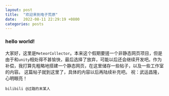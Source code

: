 ```yaml
---
layout: post
title:  "欢迎来到电子荒原"
date:   2022-08-11 22:29:19 +0800
categories: posts
---
```

### hello world!
大家好，这里是`MeteorCollector`。本来这个假期要搓一个非静态网页项目，但是由于和`unity`相处得不甚愉快，最后选择了放弃，可能以后还会继续开发吧。作为补偿，我打算先粗略地搭建一个静态网页，在这里储存一些帖子，以及一些工作室的内容。
这篇帖子就到这里了，具体的内容以后再陆续补充吧。
祝：武运昌隆，心明眼亮！

`bilibili @过路的末某人`